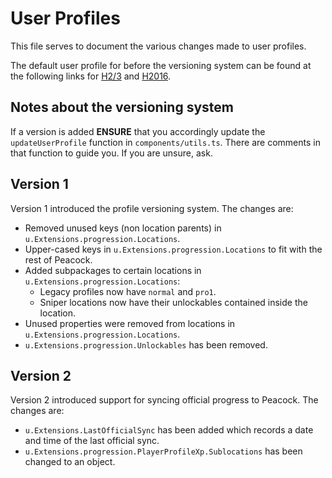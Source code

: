 # User Profiles

This file serves to document the various changes made to user profiles.

The default user profile for before the versioning system can be found at the following links for
[H2/3](https://github.com/thepeacockproject/Peacock/blob/2a7f41b1c0160191ada0990542c426010b663f29/static/UserDefault.json)
and [H2016](https://github.com/thepeacockproject/Peacock/blob/2a7f41b1c0160191ada0990542c426010b663f29/static/LegacyUserDefault.json).

## Notes about the versioning system

If a version is added **ENSURE** that you accordingly update the `updateUserProfile`
function in `components/utils.ts`. There are comments in that function to guide you.
If you are unsure, ask.

## Version 1

Version 1 introduced the profile versioning system. The changes are:

-   Removed unused keys (non location parents) in `u.Extensions.progression.Locations`.
-   Upper-cased keys in `u.Extensions.progression.Locations` to fit with the rest of Peacock.
-   Added subpackages to certain locations in `u.Extensions.progression.Locations`:
    -   Legacy profiles now have `normal` and `pro1`.
    -   Sniper locations now have their unlockables contained inside the location.
-   Unused properties were removed from locations in `u.Extensions.progression.Locations`.
-   `u.Extensions.progression.Unlockables` has been removed.

## Version 2

Version 2 introduced support for syncing official progress to Peacock. The changes are:

-   `u.Extensions.LastOfficialSync` has been added which records a date and time of the last official sync.
-   `u.Extensions.progression.PlayerProfileXp.Sublocations` has been changed to an object.
